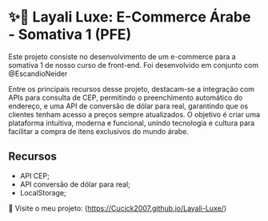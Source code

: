 # ✨🐫 Layali Luxe: E-Commerce Árabe - Somativa 1 (PFE) 

Este projeto consiste no desenvolvimento de um e-commerce para a somativa 1 de nosso curso de front-end. Foi desenvolvido em conjunto com @EscandioNeider

Entre os principais recursos desse projeto, destacam-se a integração com APIs para consulta de CEP, permitindo o preenchimento automático do endereço, e uma API de conversão de dólar para real, garantindo que os clientes tenham acesso a preços sempre atualizados. O objetivo é criar uma plataforma intuitiva, moderna e funcional, unindo tecnologia e cultura para facilitar a compra de itens exclusivos do mundo árabe.

## Recursos

- API CEP;
- API conversão de dólar para real;
- LocalStorage;

🔗 Visite o meu projeto: (https://Cucick2007.github.io/Layali-Luxe/)  
